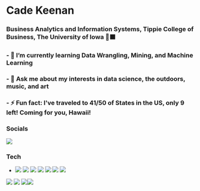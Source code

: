 # Cade Keenan 
### Business Analytics and Information Systems, Tippie College of Business, The University of Iowa 🐥⬛️
### - 🔭 I’m currently learning Data Wrangling, Mining, and Machine Learning
### - 💬 Ask me about my interests in data science, the outdoors, music, and art
### - ⚡ Fun fact: I've traveled to 41/50 of States in the US, only 9 left! Coming for you, Hawaii!

### Socials 
![](https://img.shields.io/twitter/url?style=social&url=https%3A%2F%2Ftwitter.com%2FCJKData)


### Tech
- ![](https://img.shields.io/badge/Code-SQL-informational?style=flat&logo=<LOGO_NAME>&logoColor=white&color=21D016)
![](https://img.shields.io/badge/Code-Python-informational?style=flat&logo=<LOGO_NAME>&logoColor=white&color=21D016)
![](https://img.shields.io/badge/Code-R-informational?style=flat&logo=<LOGO_NAME>&logoColor=white&color=FFBF00)
![](https://img.shields.io/badge/Code-Rattle-informational?style=flat&logo=<LOGO_NAME>&logoColor=white&color=FFBF00)
![](https://img.shields.io/badge/Code-Java-informational?style=flat&logo=<LOGO_NAME>&logoColor=white&color=21D016)
![](https://img.shields.io/badge/Code-HTML-informational?style=flat&logo=<LOGO_NAME>&logoColor=white&color=21D016)
![](https://img.shields.io/badge/Code-Azure-informational?style=flat&logo=<LOGO_NAME>&logoColor=white&color=00A2ED)


![](https://media2.giphy.com/media/54oUR7bTH0FhK/200.gif) ![](https://media4.giphy.com/media/4FQMuOKR6zQRO/200.gif)
![](https://media4.giphy.com/media/CpzgATiNo7DlC/200.gif)![](https://media4.giphy.com/media/l4FGqpVoc9JE7rAS4/200.gif)
